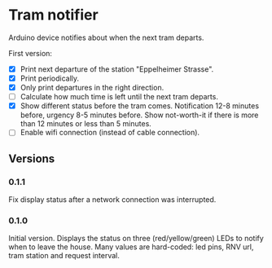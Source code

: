 # Tram notifier
Arduino device notifies about when the next tram departs.

First version:
 - [x] Print next departure of the station "Eppelheimer Strasse".
 - [x] Print periodically.
 - [x] Only print departures in the right direction.
 - [ ] Calculate how much time is left until the next tram departs.
 - [x] Show different status before the tram comes. Notification 12-8 minutes before, urgency 8-5 minutes before. Show not-worth-it if there is more than 12 minutes or less than 5 minutes.
 - [ ] Enable wifi connection (instead of cable connection).

## Versions
###  0.1.1
Fix display status after a network connection was interrupted.
###  0.1.0
Initial version. Displays the status on three (red/yellow/green) LEDs to notify when to leave the house. Many values are hard-coded: led pins, RNV url, tram station and request interval.

